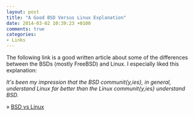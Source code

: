 ```yaml
---
layout: post
title: "A Good BSD Versus Linux Explanation"
date: 2014-03-02 10:39:23 +0100
comments: true
categories: 
- Links
---
```

The following link is a good written article about some of the differences between the BSDs (mostly FreeBSD) and Linux. I especially liked this explanation:

*It's been my impression that the BSD communit{y,ies}, in general, understand Linux far better than the Linux communit{y,ies} understand BSD.*

&raquo; [BSD vs Linux](http://www.over-yonder.net/~fullermd/rants/bsd4linux/01)
